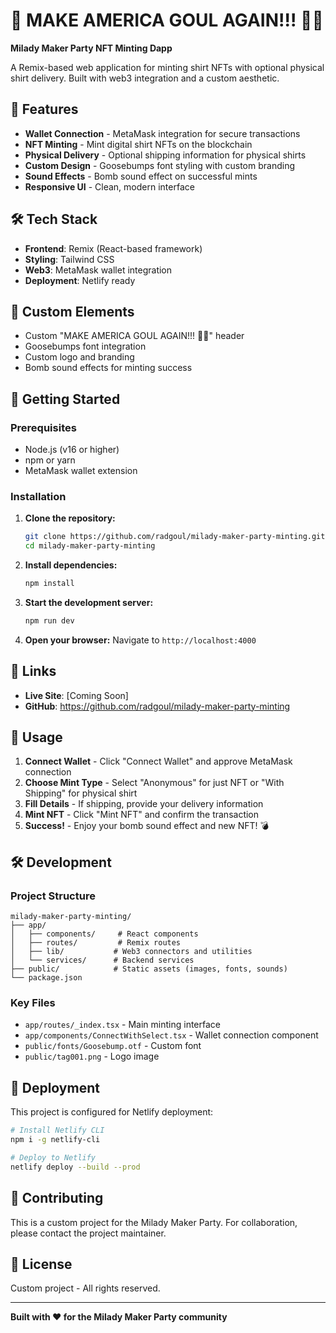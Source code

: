 # 🎉 MAKE AMERICA GOUL AGAIN!!! 🎉🔥

**Milady Maker Party NFT Minting Dapp**

A Remix-based web application for minting shirt NFTs with optional physical shirt delivery. Built with web3 integration and a custom aesthetic.

## 🚀 Features

- **Wallet Connection** - MetaMask integration for secure transactions
- **NFT Minting** - Mint digital shirt NFTs on the blockchain
- **Physical Delivery** - Optional shipping information for physical shirts
- **Custom Design** - Goosebumps font styling with custom branding
- **Sound Effects** - Bomb sound effect on successful mints
- **Responsive UI** - Clean, modern interface

## 🛠️ Tech Stack

- **Frontend**: Remix (React-based framework)
- **Styling**: Tailwind CSS
- **Web3**: MetaMask wallet integration
- **Deployment**: Netlify ready

## 🎨 Custom Elements

- Custom "MAKE AMERICA GOUL AGAIN!!! 🎉🔥" header
- Goosebumps font integration
- Custom logo and branding
- Bomb sound effects for minting success

## 🚀 Getting Started

### Prerequisites

- Node.js (v16 or higher)
- npm or yarn
- MetaMask wallet extension

### Installation

1. **Clone the repository:**
   ```bash
   git clone https://github.com/radgoul/milady-maker-party-minting.git
   cd milady-maker-party-minting
   ```

2. **Install dependencies:**
   ```bash
   npm install
   ```

3. **Start the development server:**
   ```bash
   npm run dev
   ```

4. **Open your browser:**
   Navigate to `http://localhost:4000`

## 🔗 Links

- **Live Site**: [Coming Soon]
- **GitHub**: https://github.com/radgoul/milady-maker-party-minting

## 🎯 Usage

1. **Connect Wallet** - Click "Connect Wallet" and approve MetaMask connection
2. **Choose Mint Type** - Select "Anonymous" for just NFT or "With Shipping" for physical shirt
3. **Fill Details** - If shipping, provide your delivery information
4. **Mint NFT** - Click "Mint NFT" and confirm the transaction
5. **Success!** - Enjoy your bomb sound effect and new NFT! 💣

## 🛠️ Development

### Project Structure

```
milady-maker-party-minting/
├── app/
│   ├── components/     # React components
│   ├── routes/         # Remix routes
│   ├── lib/           # Web3 connectors and utilities
│   └── services/      # Backend services
├── public/            # Static assets (images, fonts, sounds)
└── package.json
```

### Key Files

- `app/routes/_index.tsx` - Main minting interface
- `app/components/ConnectWithSelect.tsx` - Wallet connection component
- `public/fonts/Goosebump.otf` - Custom font
- `public/tag001.png` - Logo image

## 🚀 Deployment

This project is configured for Netlify deployment:

```bash
# Install Netlify CLI
npm i -g netlify-cli

# Deploy to Netlify
netlify deploy --build --prod
```

## 🤝 Contributing

This is a custom project for the Milady Maker Party. For collaboration, please contact the project maintainer.

## 📄 License

Custom project - All rights reserved.

---

**Built with ❤️ for the Milady Maker Party community**
